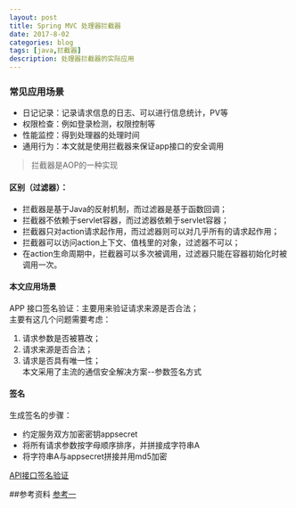 ```yaml
---
layout: post
title: Spring MVC 处理器拦截器
date: 2017-8-02
categories: blog
tags: [java,拦截器]
description: 处理器拦截器的实际应用
---
```


### 常见应用场景
* 日记记录：记录请求信息的日志、可以进行信息统计，PV等  
* 权限检查：例如登录检测，权限控制等   
* 性能监控：得到处理器的处理时间  
* 通用行为：本文就是使用拦截器来保证app接口的安全调用  
>拦截器是AOP的一种实现

#### 区别（过滤器）：  
* 拦截器是基于Java的反射机制，而过滤器是基于函数回调；  
* 拦截器不依赖于servlet容器，而过滤器依赖于servlet容器；  
* 拦截器只对action请求起作用，而过滤器则可以对几乎所有的请求起作用；    
* 拦截器可以访问action上下文、值栈里的对象，过滤器不可以；  
* 在action生命周期中，拦截器可以多次被调用，过滤器只能在容器初始化时被调用一次。    

#### 本文应用场景  
APP 接口签名验证：主要用来验证请求来源是否合法；  
主要有这几个问题需要考虑：  
1. 请求参数是否被篡改；  
2. 请求来源是否合法；  
3. 请求是否具有唯一性；  
本文采用了主流的通信安全解决方案--参数签名方式  

#### 签名  
生成签名的步骤：        
* 约定服务双方加密密钥appsecret  
* 将所有请求参数按字母顺序排序，并拼接成字符串A  
* 将字符串A与appsecret拼接并用md5加密  


[API接口签名验证](http://www.jianshu.com/p/d47da77b6419)



##参考资料
[参考一](http://jinnianshilongnian.iteye.com/blog/1670856)

